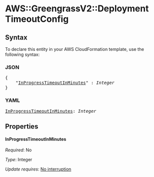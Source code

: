 # AWS::GreengrassV2::Deployment TimeoutConfig

## Syntax

To declare this entity in your AWS CloudFormation template, use the following syntax:

### JSON

<pre>
{
    "<a href="#inprogresstimeoutinminutes" title="InProgressTimeoutInMinutes">InProgressTimeoutInMinutes</a>" : <i>Integer</i>
}
</pre>

### YAML

<pre>
<a href="#inprogresstimeoutinminutes" title="InProgressTimeoutInMinutes">InProgressTimeoutInMinutes</a>: <i>Integer</i>
</pre>

## Properties

#### InProgressTimeoutInMinutes

_Required_: No

_Type_: Integer

_Update requires_: [No interruption](https://docs.aws.amazon.com/AWSCloudFormation/latest/UserGuide/using-cfn-updating-stacks-update-behaviors.html#update-no-interrupt)

